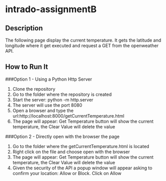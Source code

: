 # intrado-assignmentB
## Description
 The following page display the current temperature. It gets the latitude and longitude where it get executed and request a GET from the openweather API.
## How to Run It
###Option 1 - Using a Python Http Server

1. Clone the repository
2. Go to the folder where the repository is created
3. Start the server: python -m http.server
4. The server will use the port 8080
5. Open a browser and type the url:http://localhost:8000/getCurrentTemperature.html
6. The page will appear: Get Temperature button will show the current temperature, the Clear Value will delete the value

###Option 2 - Directly open with the browser the page

1. Go to the folder where the getCurrentTemperature.html is located
2. Right click on the file and choose open with the browser
3. The page will appear: Get Temperature button will show the current temperature, the Clear Value will delete the value
4. Given the security of the API a popup window will appear asking to confirm your location: Allow or Block. Click on Allow
